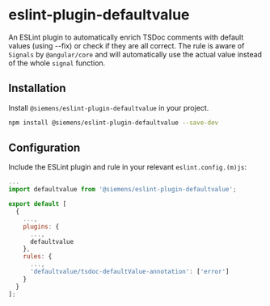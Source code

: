 # eslint-plugin-defaultvalue

An ESLint plugin to automatically enrich TSDoc comments with default values (using --fix) or check if they are all correct.
The rule is aware of `Signals` by `@angular/core` and will automatically use the actual value instead of the whole `signal` function.

## Installation

Install `@siemens/eslint-plugin-defaultvalue` in your project.

```bash
npm install @siemens/eslint-plugin-defaultvalue --save-dev
```

## Configuration

Include the ESLint plugin and rule in your relevant `eslint.config.(m)js`:

```js
...
import defaultvalue from '@siemens/eslint-plugin-defaultvalue';

export default [
  {
    ...,
    plugins: {
      ...,
      defaultvalue
    },
    rules: {
      ...,
      'defaultvalue/tsdoc-defaultValue-annotation': ['error']
    }
  }
];
```
